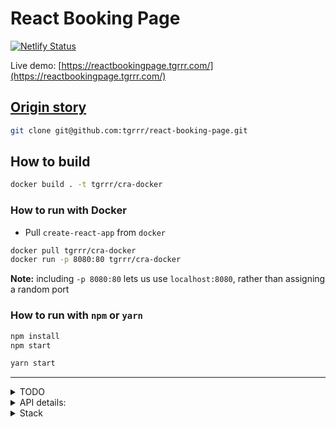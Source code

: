 # React Booking Page

[![Netlify Status](https://api.netlify.com/api/v1/badges/834c41c1-c2c5-4c77-9e17-f2b1394279f3/deploy-status)](https://app.netlify.com/sites/reactbookingpage/deploys)

Live demo: [https://reactbookingpage.tgrrr.com/](https://reactbookingpage.tgrrr.com/)

## [**Origin story**](http://github.com/tgrrr/react-booking-page)

```bash
git clone git@github.com:tgrrr/react-booking-page.git
```

## How to build

```bash
docker build . -t tgrrr/cra-docker
```

### How to run with Docker

- Pull `create-react-app` from `docker`

```bash
docker pull tgrrr/cra-docker
docker run -p 8080:80 tgrrr/cra-docker
```

**Note:** including `-p 8080:80` lets us use `localhost:8080`, rather than assigning a random port

### How to run with `npm` or `yarn`

```bash
npm install
npm start
```

```bash
yarn start
```

---

<details>
<summary>TODO</summary>
<br>

- [ ] loading skeletons
- [ ] load table in two parts: one after initial booking loads, then again after product calls
- [ ] Currency and number format: eg https://www.npmjs.com/package/react-number-format
- [ ] Move these todo's into BDD scenarios

### Task Scenario

- [ ] ![Bookings Table Design Mockup](https://user-images.githubusercontent.com/908155/43172577-41114f3c-8ff3-11e8-849a-18c6cbb8f1f0.png)

- [x] Using the API, which returns booking data
  - [x] renders the bookings
  - [ ] grouped by seller
  - [x] as human friendly tables

#### Requirements

- [x] Design must align closely with the high-fidelity mock-up above (base font is 12px Roboto Light).
- [ ] Bookings should be grouped by seller, displaying the seller's name, with each seller having their own table.
- [ ] Bookings in the past, i.e. end date of the booking is before today, should **not** be visible, if all bookings for a seller are in the past an *"no active bookings" placeholder* should appear.
- [ ] Bookings that are 'live', i.e. today is **between** the start and end dates, should be highlighted **green**
- [ ] Booking should be sorted by start date

The table should have the following columns and formats:

- [x] `ID` - first five characters of **booking id**, all upper-case e.g. 'c703e947-f39a-4143-8fb4-5854fa4412f3' as `'C703E'`
- [x] `Product Name` - as is from the **product** API resource.
- [x] `Quantity` - a *formatted string* representation of the **booking quantity** number e.g. 150000 as `'150,000'`
- [x] `Rate` - a *formatted string*, currency representation of the **product rate** number e.g. 3050 as `'$30.50'`
- [x] `Cost` - a *formatted string*, currency representation of the **booking cost**, which is a calculation of **product rate**, *charged per thousand*, multiplied by **booking quantity** e.g. a rate of 3500, and a quantity of 200000 as `'$7,000'`
- [x] <u>Optionally</u> add Start/End Date columns.
</details>

<details>
<summary>API details:</summary>
<br>

### API

- [x] Make `get` requests to [`https://blooming-fortress-38880.herokuapp.com/`](https://blooming-fortress-38880.herokuapp.com/).

The API is returned as a JSON object for each resource like so:

```typescript
{
  size:       number, // length of the data array or 1 if an object
  data:       Resource[] | Resource, // the resouce as listed below
  updatedAt?: string, // ISO8601 date string. ONLY on the booking resource
}
```

#### Bookings

`/bookings`
Returns an array of booking objects

`/bookings/:id`
Returns a single booking object by id

```typescript
{
  id:        string, // uuidv4 hash e.g 'b1254f94-d717-4dc4-b7f6-06b3c00d77a1'
  name:      string, // buyers's organisation name, e.g. 'Adslot'
  quantity:  number, // whole number booked quantity e.g. 150000
  startDate: string, // an ISO8601 string e.g. '2019-01-25T02:00:00.000Z'
  endDate:   string, // an ISO8601 string e.g. '2019-01-25T02:00:00.000Z'
  productId: string, // uuidv4 hash id of the booked product e.g '18db1481-0932-4706-a88e-187ddcc41017'
}
```

> The bookings API will also return an `updatedAt` (as an ISO8601 string) attribute.

#### Products

`/products`
Returns an array of product objects

`/products/:id`
Returns a single product object by id

```typescript
{
  id:       string, // uuidv4 hash e.g '18db1481-0932-4706-a88e-187ddcc41017'
  name:     string, // e.g. 'Homepage Banner Ad'
  rate:     number, // rate is the cent amount per 1000 booked quantity, e.g. 5000 is '$50.00'
  sellerId: string, // uuidv4 hash id of the seller whom owns the product e.g 'c703e947-f39a-4143-8fb4-5854fa4412f3'
}
```

#### Sellers
`/sellers`
Returns an array of seller objects

`/sellers/:id`
Returns a single seller object by id

```typescript
{
  id:   string, // uuidv4 hash e.g 'c703e947-f39a-4143-8fb4-5854fa4412f3'
  name: string, // seller's organisation name, e.g. 'Adslot'
}
```

</details>


<details>
<summary>Stack</summary>
<br>
## State:

* `React` with context API and/or `Redux`

## Style

- [x] `CSS` = use CSS modules
* JavaScript in `ES6`, `ES5`, `TypeScript` or `CoffeeScript`

## Packages: 

* `DayJS` or `moment`
* `Bootstrap`
* `lodash` or `underscore`

This project was bootstrapped with [Create React App](https://github.com/facebook/create-react-app).

Notes: [Create React App](./docs/CREATE-REACT-APP.md)

</details>


